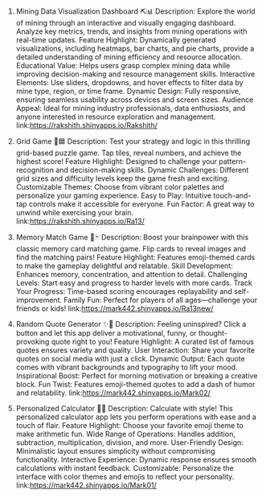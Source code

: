 1) Mining Data Visualization Dashboard ⛏️📊
Description: Explore the world of mining through an interactive and visually engaging dashboard. Analyze key metrics, trends, and insights from mining operations with real-time updates.
Feature Highlight: Dynamically generated visualizations, including heatmaps, bar charts, and pie charts, provide a detailed understanding of mining efficiency and resource allocation.
Educational Value: Helps users grasp complex mining data while improving decision-making and resource management skills.
Interactive Elements: Use sliders, dropdowns, and hover effects to filter data by mine type, region, or time frame.
Dynamic Design: Fully responsive, ensuring seamless usability across devices and screen sizes.
Audience Appeal: Ideal for mining industry professionals, data enthusiasts, and anyone interested in resource exploration and management.
                link:https://rakshith.shinyapps.io/Rakshith/

2. Grid Game 🔢🟦
Description: Test your strategy and logic in this thrilling grid-based puzzle game. Tap tiles, reveal numbers, and achieve the highest score!
Feature Highlight: Designed to challenge your pattern-recognition and decision-making skills.
Dynamic Challenges: Different grid sizes and difficulty levels keep the game fresh and exciting.
Customizable Themes: Choose from vibrant color palettes and personalize your gaming experience.
Easy to Play: Intuitive touch-and-tap controls make it accessible for everyone.
Fun Factor: A great way to unwind while exercising your brain.
                link:https://rakshith.shinyapps.io/Ra13/

3. Memory Match Game 🧠🃏
Description: Boost your brainpower with this classic memory card matching game. Flip cards to reveal images and find the matching pairs!
Feature Highlight: Features emoji-themed cards to make the gameplay delightful and relatable.
Skill Development: Enhances memory, concentration, and attention to detail.
Challenging Levels: Start easy and progress to harder levels with more cards.
Track Your Progress: Time-based scoring encourages replayability and self-improvement.
Family Fun: Perfect for players of all ages—challenge your friends or kids!
                link:https://mark442.shinyapps.io/Ra13new/

4. Random Quote Generator ✨📜
Description: Feeling uninspired? Click a button and let this app deliver a motivational, funny, or thought-provoking quote right to you!
Feature Highlight: A curated list of famous quotes ensures variety and quality.
User Interaction: Share your favorite quotes on social media with just a click.
Dynamic Output: Each quote comes with vibrant backgrounds and typography to lift your mood.
Inspirational Boost: Perfect for morning motivation or breaking a creative block.
Fun Twist: Features emoji-themed quotes to add a dash of humor and relatability.
             link:https://mark442.shinyapps.io/Mark02/


5. Personalized Calculator 🧮✨
Description: Calculate with style! This personalized calculator app lets you perform operations with ease and a touch of flair.
Feature Highlight: Choose your favorite emoji theme to make arithmetic fun.
Wide Range of Operations: Handles addition, subtraction, multiplication, division, and more.
User-Friendly Design: Minimalistic layout ensures simplicity without compromising functionality.
Interactive Experience: Dynamic response ensures smooth calculations with instant feedback.
Customizable: Personalize the interface with color themes and emojis to reflect your personality.
                link:https://mark442.shinyapps.io/Mark01/
